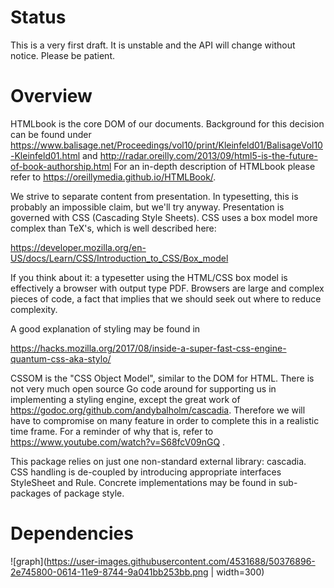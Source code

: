# Status

This is a very first draft. It is unstable and the API will change without
notice. Please be patient.

# Overview

HTMLbook is the core DOM of our documents.
Background for this decision can be found under
https://www.balisage.net/Proceedings/vol10/print/Kleinfeld01/BalisageVol10-Kleinfeld01.html
and http://radar.oreilly.com/2013/09/html5-is-the-future-of-book-authorship.html
For an in-depth description of HTMLbook please refer to
https://oreillymedia.github.io/HTMLBook/.

We strive to separate content from presentation. In typesetting, this is
probably an impossible claim, but we'll try anyway. Presentation
is governed with CSS (Cascading Style Sheets). CSS uses a box model more
complex than TeX's, which is well described here:

   https://developer.mozilla.org/en-US/docs/Learn/CSS/Introduction_to_CSS/Box_model

If you think about it: a typesetter using the HTML/CSS box model is
effectively a browser with output type PDF.
Browsers are large and complex pieces of code, a fact that implies that
we should seek out where to reduce complexity.

A good explanation of styling may be found in

   https://hacks.mozilla.org/2017/08/inside-a-super-fast-css-engine-quantum-css-aka-stylo/

CSSOM is the "CSS Object Model", similar to the DOM for HTML.
There is not very much open source Go code around for supporting us
in implementing a styling engine, except the great work of
https://godoc.org/github.com/andybalholm/cascadia.
Therefore we will have to compromise
on many feature in order to complete this in a realistic time frame.
For a reminder of why that is, refer to
https://www.youtube.com/watch?v=S68fcV09nGQ .

This package relies on just one non-standard external library: cascadia.
CSS handling is de-coupled by introducing appropriate interfaces
StyleSheet and Rule. Concrete implementations may be found in sub-packages
of package style.

# Dependencies

![graph](https://user-images.githubusercontent.com/4531688/50376896-2e745800-0614-11e9-8744-9a041bb253bb.png | width=300)
